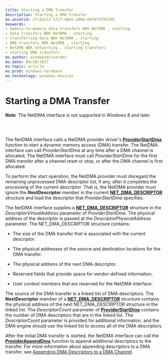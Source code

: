 ```yaml
---
title: Starting a DMA Transfer
description: Starting a DMA Transfer
ms.assetid: 27c8a212-5727-48e5-a0bb-8978fd79f240
keywords:
- memory-to-memory data transfers WDK NetDMA , starting
- data transfers WDK NetDMA , starting
- transferring data WDK NetDMA , starting
- DMA transfers WDK NetDMA , starting
- NetDMA WDK networking , starting transfers
- starting DMA transfers
ms.author: windowsdriverdev
ms.date: 04/20/2017
ms.topic: article
ms.prod: windows-hardware
ms.technology: windows-devices
---
```


# Starting a DMA Transfer


**Note**  The NetDMA interface is not supported in Windows 8 and later.

 

## <a href="" id="ddk-starting-a-dma-transfer-ng"></a>


The NetDMA interface calls a NetDMA provider driver's [**ProviderStartDma**](https://msdn.microsoft.com/library/windows/hardware/ff570404) function to start a dynamic memory access (DMA) transfer. The NetDMA interface can call *ProviderStartDma* at any time after a DMA channel is allocated. The NetDMA interface must call *ProviderStartDma* for the first DMA transfer after a channel reset or stop, or after the DMA channel is first allocated.

To perform the start operation, the NetDMA provider must disregard the remaining unprocessed DMA descriptor list, if any, after it completes the processing of the current descriptor. That is, the NetDMA provider must ignore the **NextDescriptor** member in the current [**NET\_DMA\_DESCRIPTOR**](https://msdn.microsoft.com/library/windows/hardware/ff568734) structure and load the descriptor that *ProviderStartDma* specifies.

The NetDMA interface supplies a [**NET\_DMA\_DESCRIPTOR**](https://msdn.microsoft.com/library/windows/hardware/ff568734) structure in the *DescriptorVirtualAddress* parameter of *ProviderStartDma*. The physical address of the descriptor is passed at the *DescriptorPhysicalAddress* parameter. The NET\_DMA\_DESCRIPTOR structure contains:

-   The size of the DMA transfer that is associated with the current descriptor.

-   The physical addresses of the source and destination locations for the DMA transfer.

-   The physical address of the next DMA descriptor.

-   Reserved fields that provide space for vendor-defined information.

-   User context members that are reserved for the NetDMA interface.

The source of the DMA transfer is a linked list of DMA descriptors. The **NextDescriptor** member of a [**NET\_DMA\_DESCRIPTOR**](https://msdn.microsoft.com/library/windows/hardware/ff568734) structure contains the physical address of the next NET\_DMA\_DESCRIPTOR structure in the linked list. The *DescriptorCount* parameter of [**ProviderStartDma**](https://msdn.microsoft.com/library/windows/hardware/ff570404) contains the number of DMA descriptors that are in the linked list. The *DescriptorCount* parameter is provided for additional information, and the DMA engine should use the linked list to access all of the DMA descriptors.

After the initial DMA transfer is started, the NetDMA interface can call the [**ProviderAppendDma**](https://msdn.microsoft.com/library/windows/hardware/ff570394) function to append additional descriptors to the transfer. For more information about appending descriptors to a DMA transfer, see [Appending DMA Descriptors to a DMA Channel](appending-dma-descriptors-to-a-dma-channel.md).

 

 





